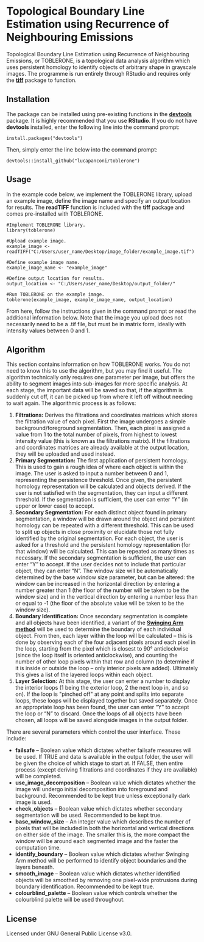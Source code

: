 # Topological Boundary Line Estimation using Recurrence of Neighbouring Emissions
Topological Boundary Line Estimation using Recurrence of Neighbouring Emissions, or TOBLERONE, is a topological data analysis algorithm which uses persistent homology to identify objects of arbitrary shape in grayscale images. The programme is run entirely through RStudio and requires only the [**tiff**](https://cran.r-project.org/web/packages/tiff/index.html) package to function.

## Installation
The package can be installed using pre-existing functions in the [**devtools**](https://cran.r-project.org/web/packages/devtools/index.html) package. It is highly recommended that you use **RStudio**. If you do not have **devtools** installed, enter the following line into the command prompt:
```{r}
install.packages("devtools")
```
Then, simply enter the line below into the command prompt:
```{r}
devtools::install_github("lucapanconi/toblerone")
```

## Usage
In the example code below, we implement the TOBLERONE library, upload an example image, define the image name and specify an output location for results. The **readTIFF** function is included with the **tiff** package and comes pre-installed with TOBLERONE.
```{r}
#Implement TOBLERONE library.
library(toblerone)

#Upload example image.
example_image <- readTIFF("C:/Users/user_name/Desktop/image_folder/example_image.tif")

#Define example image name.
example_image_name <- "example_image"

#Define output location for results.
output_location <- "C:/Users/user_name/Desktop/output_folder/"

#Run TOBLERONE on the example image.
toblerone(example_image, example_image_name, output_location)
```
From here, follow the instructions given in the command prompt or read the additional information below. Note that the image you upload does not necessarily need to be a .tif file, but must be in matrix form, ideally with intensity values between 0 and 1.

## Algorithm
This section contains information on how TOBLERONE works. You do not need to know this to use the algorithm, but you may find it useful. The algorithm technically only requires one parameter per image, but offers the ability to segment images into sub-images for more specific analysis. At each stage, the important data will be saved so that, if the algorithm is suddenly cut off, it can be picked up from where it left off without needing to wait again. The algorithmic process is as follows:
1. **Filtrations:** Derives the filtrations and coordinates matrices which stores the filtration value of each pixel. First the image undergoes a simple background/foreground segmentation. Then, each pixel is assigned a value from 1 to the total number of pixels, from highest to lowest intensity value (this is known as the filtrations matrix). If the filtrations and coordinates matrices are already available at the output location, they will be uploaded and used instead.
2. **Primary Segmentation:** The first application of persistent homology. This is used to gain a rough idea of where each object is within the image. The user is asked to input a number between 0 and 1, representing the persistence threshold. Once given, the persistent homology representation will be calculated and objects derived. If the user is not satisfied with the segmentation, they can input a different threshold. If the segmentation is sufficient, the user can enter “Y” (in upper or lower case) to accept.
3. **Secondary Segmentation:** For each distinct object found in primary segmentation, a window will be drawn around the object and persistent homology can be repeated with a different threshold. This can be used to split up objects in close proximity or elucidate those not fully identified by the original segmentation. For each object, the user is asked for a threshold and the persistent homology representation (for that window) will be calculated. This can be repeated as many times as necessary. If the secondary segmentation is sufficient, the user can enter “Y” to accept. If the user decides not to include that particular object, they can enter “N”. The window size will be automatically determined by the base window size parameter, but can be altered: the window can be increased in the horizontal direction by entering a number greater than 1 (the floor of the number will be taken to be the window size) and in the vertical direction by entering a number less than or equal to -1 (the floor of the absolute value will be taken to be the window size).
4. **Boundary Identification:** Once secondary segmentation is complete and all objects have been identified, a variant of the [**Swinging Arm method**](http://www.geosensor.net/papers/galton06.GISCIENCE.pdf) will be used to determine the boundary of each individual object. From then, each layer within the loop will be calculated – this is done by observing each of the four adjacent pixels around each pixel in the loop, starting from the pixel which is closest to 90° anticlockwise (since the loop itself is oriented anticlockwise), and counting the number of other loop pixels within that row and column (to determine if it is inside or outside the loop – only interior pixels are added). Ultimately this gives a list of the layered loops within each object.
5. **Layer Selection:** At this stage, the user can enter a number to display the interior loops (1 being the exterior loop, 2 the next loop in, and so on). If the loop is "pinched off" at any point and splits into separate loops, these loops will be displayed together but saved separately. Once an appropriate loop has been found, the user can enter “Y” to accept the loop or “N” to discard. Once the loops of all objects have been chosen, all loops will be saved alongside images in the output folder.

There are several parameters which control the user interface. These include:
* **failsafe** – Boolean value which dictates whether failsafe measures will be used. If TRUE and data is available in the output folder, the user will be given the choice of which stage to start at. If FALSE, then entire process (except deriving filtrations and coordinates if they are available) will be completed.
* **use_image_decomposition** – Boolean value which dictates whether the image will undergo initial decomposition into foreground and background. Recommended to be kept true unless exceptionally dark image is used.
* **check_objects** – Boolean value which dictates whether secondary segmentation will be used. Recommended to be kept true.
* **base_window_size** – An integer value which describes the number of pixels that will be included in both the horizontal and vertical directions on either side of the image. The smaller this is, the more compact the window will be around each segmented image and the faster the computation time.
* **identify_boundary** – Boolean value which dictates whether Swinging Arm method will be performed to identify object boundaries and the layers beneath.
* **smooth_image** – Boolean value which dictates whether identified objects will be smoothed by removing one pixel-wide protrusions during boundary identification. Recommended to be kept true.
* **colourblind_palette** – Boolean value which controls whether the colourblind palette will be used throughout.

## License
Licensed under GNU General Public License v3.0.